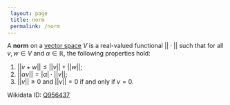 ```yaml
---
 layout: page
 title: norm
 permalink: /norm
---
```


A **norm** on a [vector space](https://defsmath.github.io/DefsMath/vector_space) $V$ is a real-valued functional $||\cdot||$ such that for all $v,w \in V$ and $\alpha \in \mathbb R$, the following properties hold:
1. $||v+w|| \leq ||v|| + ||w||$;
2. $||\alpha v|| = |\alpha| \cdot ||v||$;
3. $||v|| \geq 0$ and $||v|| = 0$ if and only if $v=0$.

Wikidata ID: [Q956437](https://www.wikidata.org/wiki/Q956437)